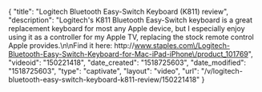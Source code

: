 {
    "title": "Logitech Bluetooth Easy-Switch Keyboard (K811) review",
    "description": "Logitech's K811 Bluetooth Easy-Switch keyboard is a great replacement keyboard for most any Apple device, but I especially enjoy using it as a controller for my Apple TV, replacing the stock remote control Apple provides.\n\nFind it here: http:\/\/www.staples.com\/Logitech-Bluetooth-Easy-Switch-Keyboard-for-Mac-iPad-iPhone\/product_101769",
    "videoid": "150221418",
    "date_created": "1518725603",
    "date_modified": "1518725603",
    "type": "captivate",
    "layout": "video",
    "url": "\/v\/logitech-bluetooth-easy-switch-keyboard-k811-review\/150221418"
}